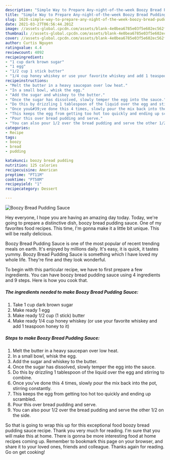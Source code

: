 ```yaml
---
description: "Simple Way to Prepare Any-night-of-the-week Boozy Bread Pudding Sauce"
title: "Simple Way to Prepare Any-night-of-the-week Boozy Bread Pudding Sauce"
slug: 1628-simple-way-to-prepare-any-night-of-the-week-boozy-bread-pudding-sauce
date: 2021-03-27T06:56:44.201Z
image: //assets-global.cpcdn.com/assets/blank-4e0bea6785e03f5e602ec562f230caae08da540cada707380b4fe1bbebba43da.png
thumbnail: //assets-global.cpcdn.com/assets/blank-4e0bea6785e03f5e602ec562f230caae08da540cada707380b4fe1bbebba43da.png
cover: //assets-global.cpcdn.com/assets/blank-4e0bea6785e03f5e602ec562f230caae08da540cada707380b4fe1bbebba43da.png
author: Curtis Nguyen
ratingvalue: 4.4
reviewcount: 4092
recipeingredient:
- "1 cup dark brown sugar"
- "1 egg"
- "1/2 cup 1 stick butter"
- "1/4 cup honey whiskey or use your favorite whiskey and add 1 teaspoon honey to it"
recipeinstructions:
- "Melt the butter in a heavy saucepan over low heat."
- "In a small bowl, whisk the egg."
- "Add the sugar and whiskey to the butter."
- "Once the sugar has dissolved, slowly temper the egg into the sauce."
- "Do this by drizzling 1 tablespoon of the liquid over the egg and stirring to combine."
- "Once you&#39;ve done this 4 times, slowly pour the mix back into the pot, stirring constantly."
- "This keeps the egg from getting too hot too quickly and ending up scrambled."
- "Pour this over bread pudding and serve."
- "You can also pour 1/2 over the bread pudding and serve the other 1/2 on the side."
categories:
- Recipe
tags:
- boozy
- bread
- pudding

katakunci: boozy bread pudding 
nutrition: 125 calories
recipecuisine: American
preptime: "PT11M"
cooktime: "PT58M"
recipeyield: "1"
recipecategory: Dessert

---
```



![Boozy Bread Pudding Sauce](//assets-global.cpcdn.com/assets/blank-4e0bea6785e03f5e602ec562f230caae08da540cada707380b4fe1bbebba43da.png)

Hey everyone, I hope you are having an amazing day today. Today, we're going to prepare a distinctive dish, boozy bread pudding sauce. One of my favorites food recipes. This time, I'm gonna make it a little bit unique. This will be really delicious.



Boozy Bread Pudding Sauce is one of the most popular of recent trending meals on earth. It's enjoyed by millions daily. It's easy, it is quick, it tastes yummy. Boozy Bread Pudding Sauce is something which I have loved my whole life. They're fine and they look wonderful.


To begin with this particular recipe, we have to first prepare a few ingredients. You can have boozy bread pudding sauce using 4 ingredients and 9 steps. Here is how you cook that.

<!--inarticleads1-->

##### The ingredients needed to make Boozy Bread Pudding Sauce:

1. Take 1 cup dark brown sugar
1. Make ready 1 egg
1. Make ready 1/2 cup (1 stick) butter
1. Make ready 1/4 cup honey whiskey (or use your favorite whiskey and add 1 teaspoon honey to it)




<!--inarticleads2-->

##### Steps to make Boozy Bread Pudding Sauce:

1. Melt the butter in a heavy saucepan over low heat.
1. In a small bowl, whisk the egg.
1. Add the sugar and whiskey to the butter.
1. Once the sugar has dissolved, slowly temper the egg into the sauce.
1. Do this by drizzling 1 tablespoon of the liquid over the egg and stirring to combine.
1. Once you&#39;ve done this 4 times, slowly pour the mix back into the pot, stirring constantly.
1. This keeps the egg from getting too hot too quickly and ending up scrambled.
1. Pour this over bread pudding and serve.
1. You can also pour 1/2 over the bread pudding and serve the other 1/2 on the side.




So that is going to wrap this up for this exceptional food boozy bread pudding sauce recipe. Thank you very much for reading. I'm sure that you will make this at home. There is gonna be more interesting food at home recipes coming up. Remember to bookmark this page on your browser, and share it to your loved ones, friends and colleague. Thanks again for reading. Go on get cooking!
